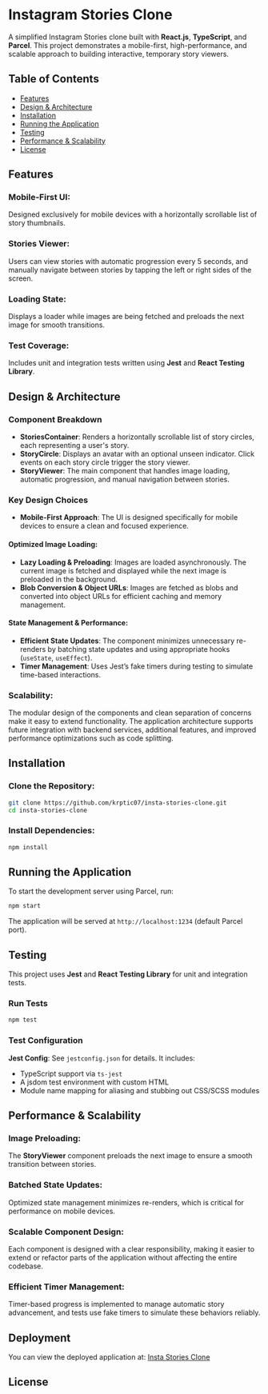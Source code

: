 # Instagram Stories Clone

A simplified Instagram Stories clone built with **React.js**, **TypeScript**, and **Parcel**. This project demonstrates a mobile-first, high-performance, and scalable approach to building interactive, temporary story viewers.

## Table of Contents

- [Features](#features)
- [Design & Architecture](#design--architecture)
- [Installation](#installation)
- [Running the Application](#running-the-application)
- [Testing](#testing)
- [Performance & Scalability](#performance--scalability)
- [License](#license)

## Features

### Mobile-First UI:

Designed exclusively for mobile devices with a horizontally scrollable list of story thumbnails.

### Stories Viewer:

Users can view stories with automatic progression every 5 seconds, and manually navigate between stories by tapping the left or right sides of the screen.

### Loading State:

Displays a loader while images are being fetched and preloads the next image for smooth transitions.

### Test Coverage:

Includes unit and integration tests written using **Jest** and **React Testing Library**.

## Design & Architecture

### Component Breakdown

- **StoriesContainer**: Renders a horizontally scrollable list of story circles, each representing a user's story.
- **StoryCircle**: Displays an avatar with an optional unseen indicator. Click events on each story circle trigger the story viewer.
- **StoryViewer**: The main component that handles image loading, automatic progression, and manual navigation between stories.

### Key Design Choices

- **Mobile-First Approach**: The UI is designed specifically for mobile devices to ensure a clean and focused experience.

#### Optimized Image Loading:

- **Lazy Loading & Preloading**: Images are loaded asynchronously. The current image is fetched and displayed while the next image is preloaded in the background.
- **Blob Conversion & Object URLs**: Images are fetched as blobs and converted into object URLs for efficient caching and memory management.

#### State Management & Performance:

- **Efficient State Updates**: The component minimizes unnecessary re-renders by batching state updates and using appropriate hooks (`useState`, `useEffect`).
- **Timer Management**: Uses Jest’s fake timers during testing to simulate time-based interactions.

### Scalability:

The modular design of the components and clean separation of concerns make it easy to extend functionality. The application architecture supports future integration with backend services, additional features, and improved performance optimizations such as code splitting.

## Installation

### Clone the Repository:

```bash
git clone https://github.com/krptic07/insta-stories-clone.git
cd insta-stories-clone
```

### Install Dependencies:

```bash
npm install
```

## Running the Application

To start the development server using Parcel, run:

```bash
npm start
```

The application will be served at `http://localhost:1234` (default Parcel port).

## Testing

This project uses **Jest** and **React Testing Library** for unit and integration tests.

### Run Tests

```bash
npm test
```

### Test Configuration

**Jest Config**: See `jestconfig.json` for details. It includes:

- TypeScript support via `ts-jest`
- A jsdom test environment with custom HTML
- Module name mapping for aliasing and stubbing out CSS/SCSS modules

## Performance & Scalability

### Image Preloading:

The **StoryViewer** component preloads the next image to ensure a smooth transition between stories.

### Batched State Updates:

Optimized state management minimizes re-renders, which is critical for performance on mobile devices.

### Scalable Component Design:

Each component is designed with a clear responsibility, making it easier to extend or refactor parts of the application without affecting the entire codebase.

### Efficient Timer Management:

Timer-based progress is implemented to manage automatic story advancement, and tests use fake timers to simulate these behaviors reliably.

## Deployment

You can view the deployed application at: [Insta Stories Clone](https://insta-stories-clone-nu.vercel.app/)

## License
